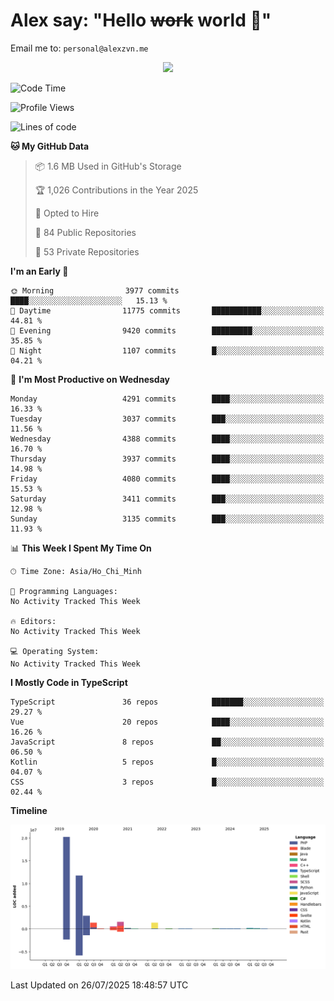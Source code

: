 # Alex say: "Hello ~~work~~ world 🐾"
Email me to: `personal@alexzvn.me`


<p align=center>
  <a href="https://skillicons.dev">
    <img src="https://skillicons.dev/icons?i=ts,js,php,nodejs,bun,vue,nuxt,react,svelte,tauri,laravel,rust,mongodb,docker,electron,redis,rabbitmq,tailwind,git,cloudflare,elysia,mysql,nginx,rollupjs,sentry,ubuntu,yarn,html,css,vite" />
  </a>
</p>

<!--START_SECTION:waka-->
![Code Time](http://img.shields.io/badge/Code%20Time-1%2C066%20hrs%2055%20mins-blue)

![Profile Views](http://img.shields.io/badge/Profile%20Views-0-blue)

![Lines of code](https://img.shields.io/badge/From%20Hello%20World%20I%27ve%20Written-40.9%20million%20lines%20of%20code-blue)

**🐱 My GitHub Data** 

> 📦 1.6 MB Used in GitHub's Storage 
 > 
> 🏆 1,026 Contributions in the Year 2025
 > 
> 💼 Opted to Hire
 > 
> 📜 84 Public Repositories 
 > 
> 🔑 53 Private Repositories 
 > 
**I'm an Early 🐤** 

```text
🌞 Morning                3977 commits        ████░░░░░░░░░░░░░░░░░░░░░   15.13 % 
🌆 Daytime                11775 commits       ███████████░░░░░░░░░░░░░░   44.81 % 
🌃 Evening                9420 commits        █████████░░░░░░░░░░░░░░░░   35.85 % 
🌙 Night                  1107 commits        █░░░░░░░░░░░░░░░░░░░░░░░░   04.21 % 
```
📅 **I'm Most Productive on Wednesday** 

```text
Monday                   4291 commits        ████░░░░░░░░░░░░░░░░░░░░░   16.33 % 
Tuesday                  3037 commits        ███░░░░░░░░░░░░░░░░░░░░░░   11.56 % 
Wednesday                4388 commits        ████░░░░░░░░░░░░░░░░░░░░░   16.70 % 
Thursday                 3937 commits        ████░░░░░░░░░░░░░░░░░░░░░   14.98 % 
Friday                   4080 commits        ████░░░░░░░░░░░░░░░░░░░░░   15.53 % 
Saturday                 3411 commits        ███░░░░░░░░░░░░░░░░░░░░░░   12.98 % 
Sunday                   3135 commits        ███░░░░░░░░░░░░░░░░░░░░░░   11.93 % 
```


📊 **This Week I Spent My Time On** 

```text
🕑︎ Time Zone: Asia/Ho_Chi_Minh

💬 Programming Languages: 
No Activity Tracked This Week

🔥 Editors: 
No Activity Tracked This Week

💻 Operating System: 
No Activity Tracked This Week
```

**I Mostly Code in TypeScript** 

```text
TypeScript               36 repos            ███████░░░░░░░░░░░░░░░░░░   29.27 % 
Vue                      20 repos            ████░░░░░░░░░░░░░░░░░░░░░   16.26 % 
JavaScript               8 repos             ██░░░░░░░░░░░░░░░░░░░░░░░   06.50 % 
Kotlin                   5 repos             █░░░░░░░░░░░░░░░░░░░░░░░░   04.07 % 
CSS                      3 repos             █░░░░░░░░░░░░░░░░░░░░░░░░   02.44 % 
```



**Timeline**

![Lines of Code chart](https://raw.githubusercontent.com/alexzvn/alexzvn/main/assets/bar_graph.png)


 Last Updated on 26/07/2025 18:48:57 UTC
<!--END_SECTION:waka-->
